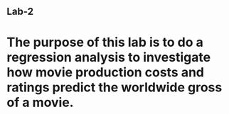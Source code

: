 ## Lab-2
# The purpose of this lab is to do a regression analysis to investigate how movie production costs and ratings predict the worldwide gross of a movie.

